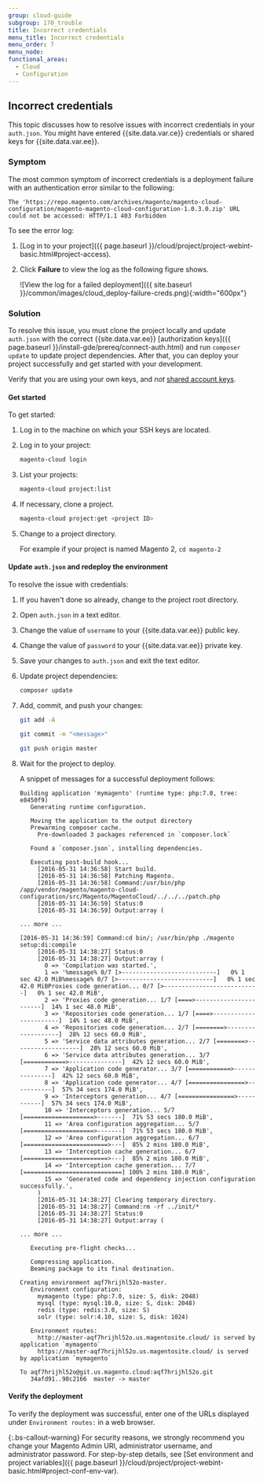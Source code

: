 ```yaml
---
group: cloud-guide
subgroup: 170_trouble
title: Incorrect credentials
menu_title: Incorrect credentials
menu_order: 7
menu_node:
functional_areas:
  - Cloud
  - Configuration
---
```


## Incorrect credentials

This topic discusses how to resolve issues with incorrect credentials in your `auth.json`. You might have entered {{site.data.var.ce}} credentials or shared keys for {{site.data.var.ee}}.

### Symptom

The most common symptom of incorrect credentials is a deployment failure with an authentication error similar to the following:

   ```text
   The 'https://repo.magento.com/archives/magento/magento-cloud-configuration/magento-magento-cloud-configuration-1.0.3.0.zip' URL could not be accessed: HTTP/1.1 403 Forbidden
   ```

To see the error log:

1. [Log in to your project]({{ page.baseurl }}/cloud/project/project-webint-basic.html#project-access).
1. Click **Failure** to view the log as the following figure shows.

   ![View the log for a failed deployment]({{ site.baseurl }}/common/images/cloud_deploy-failure-creds.png){:width="600px"}

### Solution

To resolve this issue, you must clone the project locally and update `auth.json` with the correct {{site.data.var.ee}} [authorization keys]({{ page.baseurl }}/install-gde/prereq/connect-auth.html) and run `composer update` to update project dependencies. After that, you can deploy your project successfully and get started with your development.

Verify that you are using your own keys, and *not* [shared account keys](http://docs.magento.com/m2/ce/user_guide/magento/magento-account-share.html).

#### Get started

To get started:

1. Log in to the machine on which your SSH keys are located.
1. Log in to your project:

   ```bash
   magento-cloud login
   ```

1. List your projects:

   ```bash
   magento-cloud project:list
   ```

1. If necessary, clone a project.

   ```bash
   magento-cloud project:get <project ID>
   ```

1. Change to a project directory.

   For example if your project is named Magento 2, `cd magento-2`

#### Update `auth.json` and redeploy the environment

To resolve the issue with credentials:

1. If you haven't done so already, change to the project root directory.
1. Open `auth.json` in a text editor.
1. Change the value of `username` to your {{site.data.var.ee}} public key.
1. Change the value of `password` to your {{site.data.var.ee}} private key.
1. Save your changes to `auth.json` and exit the text editor.
1. Update project dependencies:

   ```bash
   composer update
   ```

1. Add, commit, and push your changes:

   ```bash
   git add -A
   ```

   ```bash
   git commit -m "<message>"
   ```

   ```bash
   git push origin master
   ```

1. Wait for the project to deploy.

   A snippet of messages for a successful deployment follows:

   ```terminal
   Building application 'mymagento' (runtime type: php:7.0, tree: e8450f9)
      Generating runtime configuration.

      Moving the application to the output directory
      Prewarming composer cache.
        Pre-downloaded 3 packages referenced in `composer.lock`

      Found a `composer.json`, installing dependencies.

      Executing post-build hook...
        [2016-05-31 14:36:58] Start build.
        [2016-05-31 14:36:58] Patching Magento.
        [2016-05-31 14:36:58] Command:/usr/bin/php /app/vendor/magento/magento-cloud-configuration/src/Magento/MagentoCloud/../../../patch.php
        [2016-05-31 14:36:59] Status:0
        [2016-05-31 14:36:59] Output:array (

   ... more ...

   [2016-05-31 14:36:59] Command:cd bin/; /usr/bin/php ./magento setup:di:compile
        [2016-05-31 14:38:27] Status:0
        [2016-05-31 14:38:27] Output:array (
          0 => 'Compilation was started.',
          1 => '%message% 0/7 [>---------------------------]   0% 1 sec 42.0 MiB%message% 0/7 [>---------------------------]   0% 1 sec 42.0 MiBProxies code generation... 0/7 [>---------------------------]   0% 1 sec 42.0 MiB',
          2 => 'Proxies code generation... 1/7 [====>-----------------------]  14% 1 sec 48.0 MiB',
          3 => 'Repositories code generation... 1/7 [====>-----------------------]  14% 1 sec 48.0 MiB',
          4 => 'Repositories code generation... 2/7 [========>-------------------]  28% 12 secs 60.0 MiB',
          5 => 'Service data attributes generation... 2/7 [========>-------------------]  28% 12 secs 60.0 MiB',
          6 => 'Service data attributes generation... 3/7 [============>---------------]  42% 12 secs 60.0 MiB',
          7 => 'Application code generator... 3/7 [============>---------------]  42% 12 secs 60.0 MiB',
          8 => 'Application code generator... 4/7 [================>-----------]  57% 34 secs 174.0 MiB',
          9 => 'Interceptors generation... 4/7 [================>-----------]  57% 34 secs 174.0 MiB',
          10 => 'Interceptors generation... 5/7 [====================>-------]  71% 53 secs 180.0 MiB',
          11 => 'Area configuration aggregation... 5/7 [====================>-------]  71% 53 secs 180.0 MiB',
          12 => 'Area configuration aggregation... 6/7 [========================>---]  85% 2 mins 180.0 MiB',
          13 => 'Interception cache generation... 6/7 [========================>---]  85% 2 mins 180.0 MiB',
          14 => 'Interception cache generation... 7/7 [============================] 100% 2 mins 180.0 MiB',
          15 => 'Generated code and dependency injection configuration successfully.',
        )
        [2016-05-31 14:38:27] Clearing temporary directory.
        [2016-05-31 14:38:27] Command:rm -rf ../init/*
        [2016-05-31 14:38:27] Status:0
        [2016-05-31 14:38:27] Output:array (

   ... more ...

      Executing pre-flight checks...

      Compressing application.
      Beaming package to its final destination.

   Creating environment aqf7hrijhl52o-master.
      Environment configuration:
        mymagento (type: php:7.0, size: S, disk: 2048)
        mysql (type: mysql:10.0, size: S, disk: 2048)
        redis (type: redis:3.0, size: S)
        solr (type: solr:4.10, size: S, disk: 1024)

      Environment routes:
        http://master-aqf7hrijhl52o.us.magentosite.cloud/ is served by application `mymagento`
        https://master-aqf7hrijhl52o.us.magentosite.cloud/ is served by application `mymagento`

   To aqf7hrijhl52o@git.us.magento.cloud:aqf7hrijhl52o.git
      34afd91..98c2166  master -> master
   ```

#### Verify the deployment

To verify the deployment was successful, enter one of the URLs displayed under `Environment routes:` in a web browser.

{:.bs-callout-warning}
For security reasons, we strongly recommend you change your Magento Admin URI, administrator username, and administrator password. For step-by-step details, see [Set environment and project variables]({{ page.baseurl }}/cloud/project/project-webint-basic.html#project-conf-env-var).
